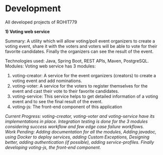 # Development
All developed projects of ROHIT779  

**1) Voting web service**  
   <div>
   <div> 
   Summary: A utility which will allow voting/poll event organizers to create a voting event, share it with the voters and voters will be able to vote for their favorite candidates. Finally the organizers can see the result of the event.

   Technologies used: Java, Spring Boot, REST APIs, Maven, PostgreSQL.  
   Modules: Voting web service has 3 modules:
   1) voting-creator: A service for the event organizers (creators) to create a voting event and add nominations.  
   2) voting-voter: A service for the voters to register themselves for the event and cast their vote to their favorite candidates.  
   3) voting-service: This service helps to get detailed information of a voting event and to see the final result of the event.  
   4) voting-js: The front-end component of this application  
   </div>
   <div>
   <i>Current Progress: voting-creator, voting-voter and voting-service have its implementations in place. Integration testing is done for the 3 modules considering success workflow and few edge case failure workflows.</i>
   </div>
   <div>
   <i>Work Pending: Adding documentation for all the modules, Adding javadoc, using Docker to deploy services, adding Custom Exceptions, Designing better, adding authentication (if possible), adding service-profiles. Finally developing voting-js, the front-end component.
   </div>
